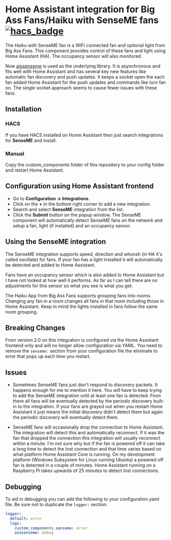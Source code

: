 # Home Assistant integration for Big Ass Fans/Haiku with SenseME fans [![hacs_badge](https://img.shields.io/badge/HACS-Default-orange.svg)](https://github.com/custom-components/hacs)

The Haiku with SenseME fan is a WiFi connected fan and optional light from Big Ass Fans. This component provides control of these fans and light using Home Assistant (HA). The occupancy sensor will also monitored.

Now [aiosenseme](https://github.com/mikelawrence/aiosenseme) is used as the underlying library. It is asynchronous and fits well with Home Assistant and has several key new features like automatic fan discovery and push updates. It keeps a socket open the each fan added Home Assistant for the push updates and commands like turn fan on. The single socket approach seems to cause fewer issues with these fans.

## Installation

### HACS

If you have HACS installed on Home Assistant then just search integrations for **SenseME** and install.

### Manual

Copy the custom_components folder of this repository to your config folder and restart Home Assistant.

## Configuration using Home Assistant frontend

* Go to **Configuration -> Integrations**.
* Click on the **+** in the bottom right corner to add a new integration.
* Search and select **SenseME** integration from the list.
* Click the **Submit** button on the popup window. The SenseME component will automatically detect SenseME fans on the network and setup a fan, light (if installed) and an occupancy sensor.

## Using the SenseME integration

The SenseME integration supports speed, direction and whoosh (in HA it's called oscillate) for fans. If your fan has a light installed it will automatically be detected and added to Home Assistant.

Fans have an occupancy sensor which is also added to Home Assistant but I have not looked at how well it performs. As far as I can tell there are no adjustments for this sensor so what you see is what you get.

The Haiku App from Big Ass Fans supports grouping fans into rooms. Changing any fan in a room changes all fans in that room including those in Home Assistant. Keep in mind the lights installed in fans follow the same room grouping.

## Breaking Changes

From version 2.0 on this integration is configured via the Home Assistant frontend only and will no longer allow configuration via YAML. You need to remove the ```senseme:``` section from your configuration file the eliminate to error that pops up each time you restart.

## Issues

* Sometimes SenseME fans just don't respond to discovery packets. It happens enough for me to mention it here. You will have to keep trying to add the SenseME integration until at least one fan is detected. From there all fans will be eventually detected by the periodic discovery built-in to the integration. If your fans are grayed out when you restart Home Assistant it just means the initial discovery didn't detect them but again the periodic discovery will eventually detect them.

* SenseME fans will occasionally drop the connection to Home Assistant. The integration will detect this and automatically reconnect. If it was the fan that dropped the connection this integration will usually reconnect within a minute. I'm not sure why but if the fan is powered off it can take a long time to detect the lost connection and that time varies based on what platform Home Assistant Core is running. On my development platform (Windows Subsystem for Linux running Ubuntu) a powered off fan is detected in a couple of minutes. Home Assistant running on a Raspberry Pi takes upwards of 25 minutes to detect lost connections.

## Debugging

To aid in debugging you can add the following to your configuration.yaml file. Be sure not to duplicate the ```logger:``` section.

```yaml
logger:
  default: error
  logs:
    custom_components.senseme: error
    aiosenseme: debug
```
